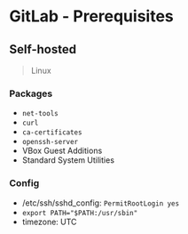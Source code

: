 # GitLab - Prerequisites

## Self-hosted
> Linux

### Packages
* `net-tools`
* `curl`
* `ca-certificates`
* `openssh-server`
* VBox Guest Additions
* Standard System Utilities

### Config
* /etc/ssh/sshd_config: `PermitRootLogin yes`
* `export PATH="$PATH:/usr/sbin"`
* timezone: UTC
